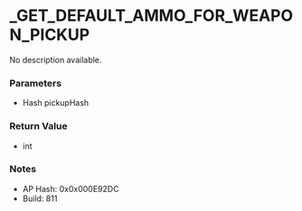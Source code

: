 # _GET_DEFAULT_AMMO_FOR_WEAPON_PICKUP

No description available.

### Parameters
* Hash pickupHash

### Return Value
* int

### Notes
* AP Hash: 0x0x000E92DC
* Build: 811

